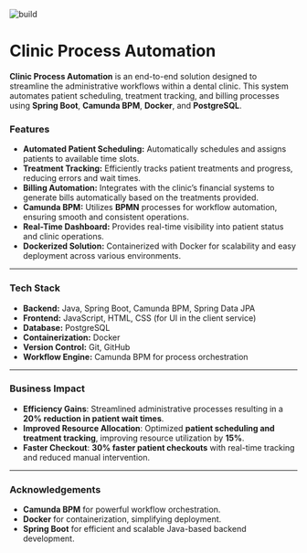 
![build](https://img.shields.io/jenkins/build?jobUrl=http%3A%2F%2F13.48.80.81%3A8083%2Fjob%2Fclinic-process-automation-build-pipeline%2F
)





# Clinic Process Automation

**Clinic Process Automation** is an end-to-end solution designed to streamline the administrative workflows within a dental clinic. This system automates patient scheduling, treatment tracking, and billing processes using **Spring Boot**, **Camunda BPM**, **Docker**, and **PostgreSQL**.

### **Features**
- **Automated Patient Scheduling:** Automatically schedules and assigns patients to available time slots.
- **Treatment Tracking:** Efficiently tracks patient treatments and progress, reducing errors and wait times.
- **Billing Automation:** Integrates with the clinic’s financial systems to generate bills automatically based on the treatments provided.
- **Camunda BPM:** Utilizes **BPMN** processes for workflow automation, ensuring smooth and consistent operations.
- **Real-Time Dashboard:** Provides real-time visibility into patient status and clinic operations.
- **Dockerized Solution:** Containerized with Docker for scalability and easy deployment across various environments.

---

### **Tech Stack**
- **Backend:** Java, Spring Boot, Camunda BPM, Spring Data JPA
- **Frontend:** JavaScript, HTML, CSS (for UI in the client service)
- **Database:** PostgreSQL
- **Containerization:** Docker
- **Version Control:** Git, GitHub
- **Workflow Engine:** Camunda BPM for process orchestration

---

### **Business Impact**

- **Efficiency Gains**: Streamlined administrative processes resulting in a **20% reduction in patient wait times**.
- **Improved Resource Allocation**: Optimized **patient scheduling and treatment tracking**, improving resource utilization by **15%**.
- **Faster Checkout**: **30% faster patient checkouts** with real-time tracking and reduced manual intervention.

---

### **Acknowledgements**

- **Camunda BPM** for powerful workflow orchestration.
- **Docker** for containerization, simplifying deployment.
- **Spring Boot** for efficient and scalable Java-based backend development.

